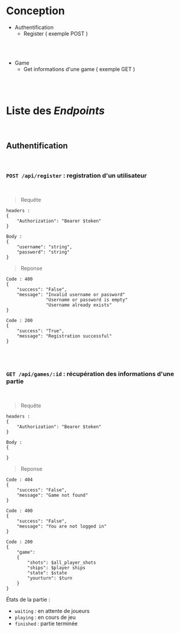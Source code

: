 # Conception

- Authentification 
  - Register ( exemple POST )

<br><br>

- Game 
  - Get informations d'une game ( exemple GET )

<br><br>

# Liste des *Endpoints*
<br>

## Authentification

<br>

### `POST /api/register` : registration d'un utilisateur

<br>

> Requête

  ```
  headers :
  {
      "Authorization": "Bearer $token"
  }

  Body :
  {
      "username": "string",
      "password": "string"
  }
  ```

> Reponse

  ```
  Code : 400
  {
      "success": "False",
      "message": "Invalid username or password"
                 "Username or password is empty"
                 "Username already exists"
  }

  Code : 200
  {
      "success": "True",
      "message": "Registration successful"
  }
  ```
<br><br>

### `GET /api/games/:id` : récupération des informations d'une partie
<br>

> Requête

  ```
  headers :
  {
      "Authorization": "Bearer $token"
  }

  Body :
  {

  }
  ```

> Reponse

  ```
  Code : 404
  {
      "success": "False",
      "message": "Game not found"
  }

  Code : 400
  {
      "success": "False",
      "message": "You are not logged in"
  }

  Code : 200
  {
      "game": 
      {
          "shots": $all_player_shots
          "ships": $player ships
          "state": $state
          "yourturn": $turn
      }
  }
  ```
États de la partie :
- `waiting` : en attente de joueurs
- `playing` : en cours de jeu
- `finished` : partie terminée
<br><br>
